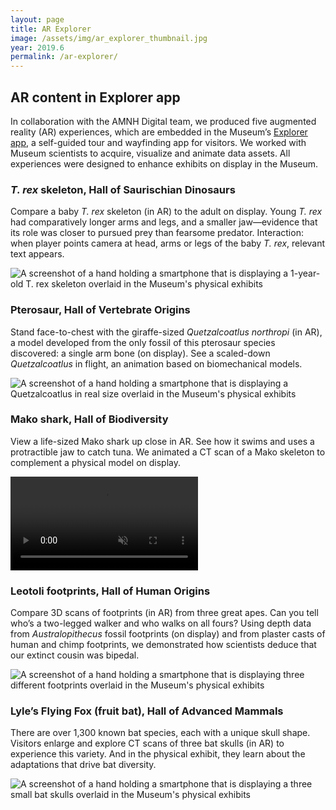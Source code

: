```yaml
---
layout: page
title: AR Explorer
image: /assets/img/ar_explorer_thumbnail.jpg
year: 2019.6
permalink: /ar-explorer/
---
```


## AR content in Explorer app
In collaboration with the AMNH Digital team, we produced five augmented reality (AR) experiences, which are embedded in the Museum’s [Explorer app](https://www.amnh.org/apps/explorer), a self-guided tour and wayfinding app for visitors. We worked with Museum scientists to acquire, visualize and animate data assets. All experiences were designed to enhance exhibits on display in the Museum. 


### <i>T. rex</i> skeleton, Hall of Saurischian Dinosaurs
Compare a baby <i>T. rex</i> skeleton (in AR) to the adult on display. Young <i>T. rex</i> had comparatively longer arms and legs, and a smaller jaw—evidence that its role was closer to pursued prey than fearsome predator. Interaction: when player points camera at head, arms or legs of the baby <i>T. rex</i>, relevant text appears. 

![A screenshot of a hand holding a smartphone that is displaying a 1-year-old T. rex skeleton overlaid in the Museum's physical exhibits](/assets/img/ar_explorer_trex.jpg)

### Pterosaur, Hall of Vertebrate Origins
Stand face-to-chest with the giraffe-sized <i>Quetzalcoatlus northropi</i> (in AR), a model developed from the only fossil of this pterosaur species discovered: a single arm bone (on display). See a scaled-down <i>Quetzalcoatlus</i> in flight, an animation based on biomechanical models. 


![A screenshot of a hand holding a smartphone that is displaying a Quetzalcoatlus in real size overlaid in the Museum's physical exhibits](/assets/img/ar_explorer_ptero.jpg)

### Mako shark, Hall of Biodiversity
View a life-sized Mako shark up close in AR. See how it swims and uses a protractible jaw to catch tuna. We animated a CT scan of a Mako skeleton to complement a physical model on display. 

<video src="/assets/video/ar_explorer_mako.mp4" muted autoplay loop controls></video>

### Leotoli footprints, Hall of Human Origins
Compare 3D scans of footprints (in AR) from three great apes. Can you tell who’s a two-legged walker and who walks on all fours? Using depth data from <i>Australopithecus</i> fossil footprints (on display) and from plaster casts of human and chimp footprints, we demonstrated how scientists deduce that our extinct cousin was bipedal.

![A screenshot of a hand holding a smartphone that is displaying three different footprints overlaid in the Museum's physical exhibits](/assets/img/ar_explorer_footprints.jpg)

### Lyle’s Flying Fox (fruit bat), Hall of Advanced Mammals
There are over 1,300 known bat species, each with a unique skull shape. Visitors enlarge and explore CT scans of three bat skulls (in AR) to experience this variety. And in the physical exhibit, they learn about the adaptations that drive bat diversity. 

![A screenshot of a hand holding a smartphone that is displaying a three small bat skulls overlaid in the Museum's physical exhibits](/assets/img/ar_explorer_bats.jpg)
